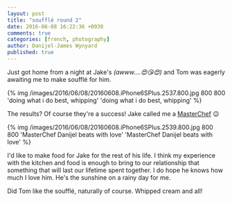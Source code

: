 ```yaml
---
layout: post
title: "soufflé round 2"
date: 2016-06-08 16:22:36 +0930
comments: true
categories: [french, photography]
author: Danijel-James Wynyard
published: true
---
```

Just got home from a night at Jake's _(awww....😍😘😍)_ and Tom was eagerly awaiting me to make soufflé for him.

{% img /images/2016/06/08/20160608.iPhone6SPlus.2537.800.jpg 800 800 'doing what i do best, whipping' 'doing what i do best, whipping' %}

The results? Of course they're a success! Jake called me a [MasterChef](https://tenplay.com.au/channel-ten/masterchef) 😉

{% img /images/2016/06/08/20160608.iPhone6SPlus.2539.800.jpg 800 800 'MasterChef Danijel beats with love' 'MasterChef Danijel beats with love' %}

I'd like to make food for Jake for the rest of his life. I think my experience with the kitchen and food is enough to bring to our relationship that something that will last our lifetime spent together. I do hope he knows how much I love him. He's the sunshine on a rainy day for me.

Did Tom like the soufflé, naturally of course. Whipped cream and all!